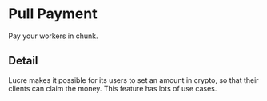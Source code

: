 # Pull Payment

Pay your workers in chunk.

## Detail

Lucre makes it possible for its users to set an amount in crypto, so that their clients can claim the money. This feature has lots of use cases.
